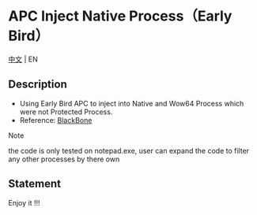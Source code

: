 # APC Inject Native Process（Early Bird）

<a href='./ReadMe.md'>中文</a> | EN

## Description
* Using Early Bird APC to inject into Native and Wow64 Process which were not Protected Process.
* Reference: [BlackBone](https://github.com/DarthTon/Blackbone) 

>[!NOTE]
>the code is only tested on notepad.exe, user can expand the code to filter any other processes by there own

## Statement
Enjoy it !!!